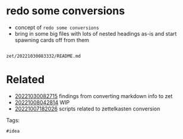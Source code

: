 # redo some conversions

- concept of `redo some conversions`
- bring in some big files with lots of nested headings as-is and start spawning cards off from them

```
```

` zet/20221030083332/README.md `

# Related

- [20221030082715](/zet/20221030082715/README.md) findings from converting markdown info to zet
- [20221008042814](/zet/20221008042814/README.md) WIP
- [20221007182026](/zet/20221007182026/README.md) scripts related to zettelkasten conversion

Tags:

    #idea
